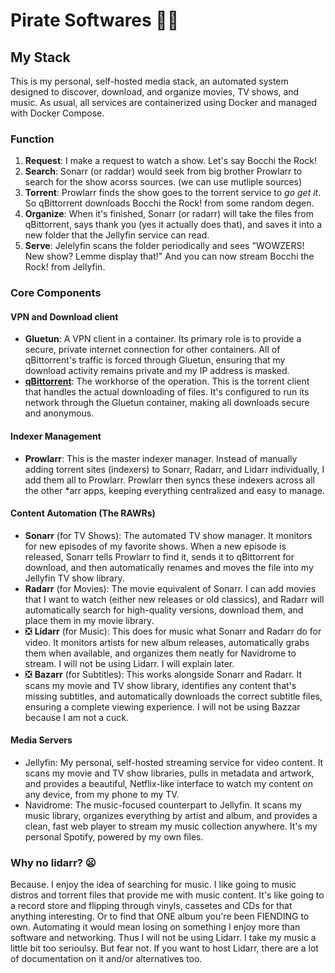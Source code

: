 # Pirate Softwares 🏴‍☠️

## My Stack
This is my personal, self-hosted media stack, an automated system designed to discover, download, and organize movies, TV shows, and music. As usual, all services are containerized using Docker and managed with Docker Compose.

### Function
1. **Request**: I make a request to watch a show. Let's say Bocchi the Rock!
2. **Search**: Sonarr (or raddar) would seek from big brother Prowlarr to search for the show acorss sources. (we can use mutliple sources)
3. **Torrent**: Prowlarr finds the show goes to the torrent service to *go get it*. So qBittorrent downloads Bocchi the Rock! from some random degen.
4. **Organize**: When it's finished, Sonarr (or radarr) will take the files from qBittorrent, says thank you (yes it actually does that), and saves it into a new folder that the Jellyfin service can read.
5. **Serve**: Jelelyfin scans the folder periodically and sees "WOWZERS! New show? Lemme display that!" And you can now stream Bocchi the Rock! from Jellyfin.

### Core Components

#### VPN and Download client
- **Gluetun**: A VPN client in a container. Its primary role is to provide a secure, private internet connection for other containers. All of qBittorrent's traffic is forced through Gluetun, ensuring that my download activity remains private and my IP address is masked.
- [**qBittorrent**](personal-files/qbittorrent): The workhorse of the operation. This is the torrent client that handles the actual downloading of files. It's configured to run its network through the Gluetun container, making all downloads secure and anonymous.

#### Indexer Management
- **Prowlarr**: This is the master indexer manager. Instead of manually adding torrent sites (indexers) to Sonarr, Radarr, and Lidarr individually, I add them all to Prowlarr. Prowlarr then syncs these indexers across all the other *arr apps, keeping everything centralized and easy to manage.

#### Content Automation (The RAWRs)
- **Sonarr** (for TV Shows): The automated TV show manager. It monitors for new episodes of my favorite shows. When a new episode is released, Sonarr tells Prowlarr to find it, sends it to qBittorrent for download, and then automatically renames and moves the file into my Jellyfin TV show library.
- **Radarr** (for Movies): The movie equivalent of Sonarr. I can add movies that I want to watch (either new releases or old classics), and Radarr will automatically search for high-quality versions, download them, and place them in my movie library.
- ❎ **Lidarr** (for Music): This does for music what Sonarr and Radarr do for video. It monitors artists for new album releases, automatically grabs them when available, and organizes them neatly for Navidrome to stream. I will not be using Lidarr. I will explain later.
- ❎ **Bazarr** (for Subtitles): This works alongside Sonarr and Radarr. It scans my movie and TV show library, identifies any content that's missing subtitles, and automatically downloads the correct subtitle files, ensuring a complete viewing experience. I will not be using Bazzar because I am not a cuck.

#### Media Servers
- Jellyfin: My personal, self-hosted streaming service for video content. It scans my movie and TV show libraries, pulls in metadata and artwork, and provides a beautiful, Netflix-like interface to watch my content on any device, from my phone to my TV.
- Navidrome: The music-focused counterpart to Jellyfin. It scans my music library, organizes everything by artist and album, and provides a clean, fast web player to stream my music collection anywhere. It's my personal Spotify, powered by my own files.

### Why no lidarr? 😦
Because. I enjoy the idea of searching for music. I like going to music distros and torrent files that provide me with music content. It's like going to a record store and flipping through vinyls, cassetes and CDs for that anything interesting. Or to find that ONE album you're been FIENDING to own. Automating it would mean losing on something I enjoy more than software and networking. Thus I will not be using Lidarr. I take my music a little bit too serioulsy. But fear not. If you want to host Lidarr, there are a lot of documentation on it and/or alternatives too.
